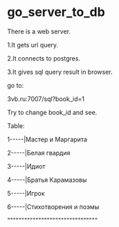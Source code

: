 # go_server_to_db

There is a web server.

1.It gets url query.

2.It connects to postgres.

3.It gives sql query result in browser.

go to:

3vb.ru:7007/sql?book_id=1

Try to change book_id and see.

Table:

1-----|Мастер и Маргарита

2-----|Белая гвардия

3-----|Идиот

4-----|Братья Карамазовы

5-----|Игрок

6-----|Стихотворения и поэмы

""""""""""""""""""""""""""""""""

